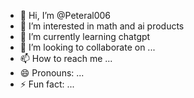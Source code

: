 - 👋 Hi, I’m @Peteral006
- 👀 I’m interested in math and ai products
- 🌱 I’m currently learning chatgpt
- 💞️ I’m looking to collaborate on ...
- 📫 How to reach me ...
- 😄 Pronouns: ...
- ⚡ Fun fact: ...

<!---
Peteral006/Peteral006 is a ✨ special ✨ repository because its `README.md` (this file) appears on your GitHub profile.
You can click the Preview link to take a look at your changes.
--->
